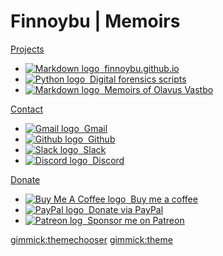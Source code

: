 # Finnoybu | Memoirs

[Projects]()

* [![Markdown logo](../finnoybu.github.io/images/markdown-button.png "Markdown") &nbsp;finnoybu.github.io](https://github.com/finnoybu/finnoybu.github.io)
* [![Python logo](./images/python-button.png "Python") &nbsp;Digital forensics scripts](https://github.com/finnoybu/dfir)
* [![Markdown logo](./images/markdown-button.png "Markdown") &nbsp;Memoirs of Olavus Vastbo](https://github.com/finnoybu/memoirs)


[Contact]()

* [![Gmail logo](./images/gmail-button.png "finnoybu@gmail.com") &nbsp;Gmail](mailto:finnoybu@gmail.com)
* [![Github logo](./images/github-button.png "Github") &nbsp;Github](https://github.com/finnoybu)
* [![Slack logo](./images/slack-button.png "slack.finnoybu.com") &nbsp;Slack](https://slack.finnoybu.com)
* [![Discord logo](./images/discord-button.png "discord.finnoybu.com") &nbsp;Discord](https://discord.finnoybu.com)

[Donate]()

* [![Buy Me A Coffee logo](./images/bmc-button.png "$") &nbsp;Buy me a coffee](https://www.buymeacoffee.com/finnoybu)
* [![PayPal logo](./images/paypal-button.png "$$") &nbsp;Donate via PayPal](https://www.paypal.com/paypalme/finnoybu)
* [![Patreon log](./images/patreon-button.png "$$$") &nbsp;Sponsor me on Patreon](https://www.patreon.com/finnoybu)

[gimmick:themechooser](ThemeChooser)
[gimmick:theme](Cosmo)

